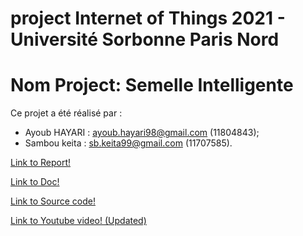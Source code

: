 # project Internet of Things 2021 - Université Sorbonne Paris Nord

# Nom Project:  Semelle Intelligente

Ce projet a été réalisé par :

   - Ayoub HAYARI : ayoub.hayari98@gmail.com (11804843);
   - Sambou keita : sb.keita99@gmail.com (11707585).
    
    


[Link to Report!](https://github.com/institut-galilee/2020-semelle-intelligente/blob/master/doc/Report.pdf)

[Link to Doc!](https://github.com/institut-galilee/2020-semelle-intelligente/tree/master/doc)

[Link to Source code!](https://github.com/institut-galilee/2020-semelle-intelligente/tree/master/src)

[Link to Youtube video! (Updated)](https://youtu.be/9NmV4ul7Rio)
